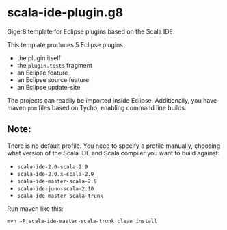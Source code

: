 scala-ide-plugin.g8
===================

Giger8 template for Eclipse plugins based on the Scala IDE.

This template produces 5 Eclipse plugins:

* the plugin itself
* the `plugin.tests` fragment
* an Eclipse feature
* an Eclipse source feature
* an Eclipse update-site

The projects can readily be imported inside Eclipse. Additionally, you have maven `pom` files
based on Tycho, enabling command line builds.

## Note:

There is no default profile. You need to specify a profile manually, choosing what version
of the Scala IDE and Scala compiler you want to build against:

* `scala-ide-2.0-scala-2.9`
* `scala-ide-2.0.x-scala-2.9`
* `scala-ide-master-scala-2.9`
* `scala-ide-juno-scala-2.10`
* `scala-ide-master-scala-trunk`

Run maven like this:

    mvn -P scala-ide-master-scala-trunk clean install
